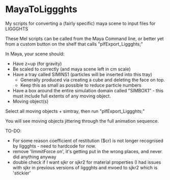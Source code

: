 # MayaToLiggghts
My scripts for converting a (fairly specific) maya scene to input files for LIGGGHTS


These Mel scripts can be called from the Maya Command line, or better yet from a custom button on the shelf that calls 
  "plfExport_Liggghts;"
  
In Maya, your scene should:
 - Have z=up (for gravity)
 - Be scaled to correctly (and maya scene left in cm scale)
 - Have a tray called SIMINS1 (particles will be inserted into this tray)
   - Generally produced via creating a cube and deleting the face on top.
   - Keep this as small as possible to reduce particle numbers
 - Have a box around the entire simulation domain called "SIMBOX1" - this must include full extents of any moving object.
 - Moving object(s)
  
Select all moving objects + simtray, then run "plfExport_Liggghts;"

You will see moving objects jittering through the full animation sequence.


TO-DO:

- For some reason coefficient of restitution ($cr) is not longer recognised by liggghts - need to hardcode for now.
- remove 'limmitForce on', it's getting put in the wrong places, and never did anything anyway
- double check if I want sjkr or sjkr2 for material properties (I had issues with sjkr in previous versions of liggghts and mvoed to sjkr2 which is 'stickier'
